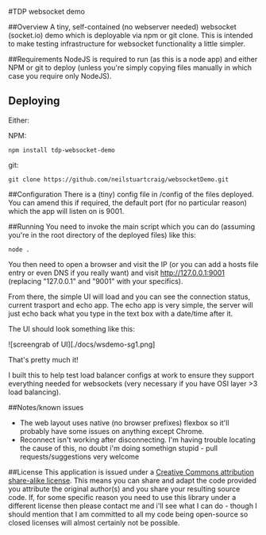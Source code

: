 #TDP websocket demo

##Overview
A tiny, self-contained (no webserver needed) websocket (socket.io) demo which is deployable via npm or git clone. This is intended to make testing infrastructure for websocket functionality a little simpler.

##Requirements
NodeJS is required to run (as this is a node app) and either NPM or git to deploy (unless you're simply copying files manually in which case you require only NodeJS).

## Deploying
Either:  

NPM:
```
npm install tdp-websocket-demo
```

git:
```
git clone https://github.com/neilstuartcraig/websocketDemo.git
```

##Configuration
There is a (tiny) config file in /config of the files deployed. You can amend this if required, the default port (for no particular reason) which the app will listen on is 9001.

##Running
You need to invoke the main script which you can do (assuming you're in the root directory of the deployed files) like this:

```
node .
```

You then need to open a browser and visit the IP (or you can add a hosts file entry or even DNS if you really want) and visit http://127.0.0.1:9001 (replacing "127.0.0.1" and "9001" with your specifics).

From there, the simple UI will load and you can see the connection status, current trasport and echo app. The echo app is very simple, the server will just echo back what you type in the text box with a date/time after it.

The UI should look something like this:

![screengrab of UI][./docs/wsdemo-sg1.png]

That's pretty much it!

I built this to help test load balancer configs at work to ensure they support everything needed for websockets (very necessary if you have OSI layer >3 load balancing).

##Notes/known issues

* The web layout uses native (no browser prefixes) flexbox so it'll probably have some issues on anything except Chrome.
* Reconnect isn't working after disconnecting. I'm having trouble locating the cause of this, no doubt i'm doing somethign stupid - pull requests/suggestions very welcome

##License
This application is issued under a [Creative Commons attribution share-alike license](http://creativecommons.org/licenses/by-sa/4.0/deed.en_GB).
This means you can share and adapt the code provided you attribute the original author(s) and you share your resulting source code. If, for some specific reason you need to use this library under a different license then please contact me and i'll see what I can do - though I should mention that I am committed to all my code being open-source so closed licenses will almost certainly not be possible.

